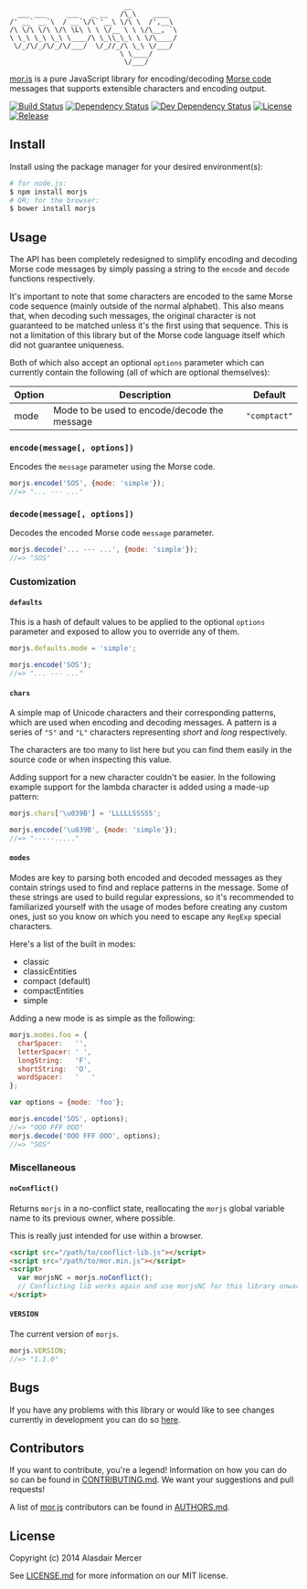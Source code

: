 ```
                            __
  ___ ___     ___   _ __   /\_\    ____
/' __` __`\  / __`\/\`'__\ \/\ \  /',__\
/\ \/\ \/\ \/\ \L\ \ \ \/__ \ \ \/\__, `\
\ \_\ \_\ \_\ \____/\ \_\\_\_\ \ \/\____/
 \/_/\/_/\/_/\/___/  \/_//_/\ \_\ \/___/
                           \ \____/
                            \/___/
```

[mor.js][0] is a pure JavaScript library for encoding/decoding [Morse code][3] messages that supports extensible
characters and encoding output.

[![Build Status](https://img.shields.io/codeship/af89a730-f72d-0132-2d2a-2ab52ec32728/develop.svg?style=flat-square)][1]
[![Dependency Status](https://img.shields.io/david/neocotic/mor.js.svg?style=flat-square)][4]
[![Dev Dependency Status](https://img.shields.io/david/dev/neocotic/mor.js.svg?style=flat-square)][5]
[![License](https://img.shields.io/github/license/neocotic/mor.js.svg?style=flat-square)][10]
[![Release](https://img.shields.io/github/tag/neocotic/mor.js.svg?style=flat-square)][5]

## Install

Install using the package manager for your desired environment(s):

``` bash
# for node.js:
$ npm install morjs
# OR; for the browser:
$ bower install morjs
```

## Usage

The API has been completely redesigned to simplify encoding and decoding Morse code messages by simply passing a
string to the `encode` and `decode` functions respectively.

It's important to note that some characters are encoded to the same Morse code sequence (mainly outside of the normal
alphabet). This also means that, when decoding such messages, the original character is not guaranteed to be matched
unless it's the first using that sequence. This is not a limitation of this library but of the Morse code language
itself which did not guarantee uniqueness.

Both of which also accept an optional `options` parameter which can currently contain the following (all of which are
optional themselves):

| Option | Description                                  | Default      |
| ------ | -------------------------------------------- | ------------ |
| mode   | Mode to be used to encode/decode the message | `"comptact"` |

### `encode(message[, options])`

Encodes the `message` parameter using the Morse code.

``` javascript
morjs.encode('SOS', {mode: 'simple'});
//=> "... --- ..."
```

### `decode(message[, options])`

Decodes the encoded Morse code `message` parameter.

``` javascript
morjs.decode('... --- ...', {mode: 'simple'});
//=> "SOS"
```

### Customization

#### `defaults`

This is a hash of default values to be applied to the optional `options` parameter and exposed to allow you to override
any of them.

``` javascript
morjs.defaults.mode = 'simple';

morjs.encode('SOS');
//=> "... --- ..."
```

#### `chars`

A simple map of Unicode characters and their corresponding patterns, which are used when encoding and decoding
messages. A pattern is a series of `"S"` and `"L"` characters representing *short* and *long* respectively.

The characters are too many to list here but you can find them easily in the source code or when inspecting this value.

Adding support for a new character couldn't be easier. In the following example support for the lambda character is
added using a made-up pattern:

``` javascript
morjs.chars['\u039B'] = 'LLLLLSSSSS';

morjs.encode('\u039B', {mode: 'simple'});
//=> "-----....."
```

#### `modes`

Modes are key to parsing both encoded and decoded messages as they contain strings used to find and replace patterns in
the message. Some of these strings are used to build regular expressions, so it's recommended to familiarized yourself
with the usage of modes before creating any custom ones, just so you know on which you need to escape any `RegExp`
special characters.

Here's a list of the built in modes:

- classic
- classicEntities
- compact (default)
- compactEntities
- simple

Adding a new mode is as simple as the following:

``` javascript
morjs.modes.foo = {
  charSpacer:   '',
  letterSpacer: ' ',
  longString:   'F',
  shortString:  'O',
  wordSpacer:   '   '
};

var options = {mode: 'foo'};

morjs.encode('SOS', options);
//=> "OOO FFF OOO"
morjs.decode('OOO FFF OOO', options);
//=> "SOS"
```

### Miscellaneous

#### `noConflict()`

Returns `morjs` in a no-conflict state, reallocating the `morjs` global variable name to its previous owner, where
possible.

This is really just intended for use within a browser.

``` html
<script src="/path/to/conflict-lib.js"></script>
<script src="/path/to/mor.min.js"></script>
<script>
  var morjsNC = morjs.noConflict();
  // Conflicting lib works again and use morjsNC for this library onwards...
</script>
```

#### `VERSION`

The current version of `morjs`.

``` javascript
morjs.VERSION;
//=> "1.1.0"
```

## Bugs

If you have any problems with this library or would like to see changes currently in development you can do so
[here][7].

## Contributors

If you want to contribute, you're a legend! Information on how you can do so can be found in [CONTRIBUTING.md][9]. We
want your suggestions and pull requests!

A list of [mor.js][0] contributors can be found in [AUTHORS.md][8].

## License

Copyright (c) 2014 Alasdair Mercer

See [LICENSE.md][10] for more information on our MIT license.

[0]: http://neocotic.com/mor.js
[1]: https://codeship.com/projects/86278
[2]: https://twitter.com/neocotic
[3]: https://en.wikipedia.org/wiki/Morse_code
[4]: https://david-dm.org/neocotic/mor.js
[5]: https://david-dm.org/neocotic/mor.js#info=devDependencies
[6]: https://github.com/neocotic/mor.js
[7]: https://github.com/neocotic/mor.js/issues
[8]: https://github.com/neocotic/mor.js/blob/master/AUTHORS.md
[9]: https://github.com/neocotic/mor.js/blob/master/CONTRIBUTING.md
[10]: https://github.com/neocotic/mor.js/blob/master/LICENSE.md
